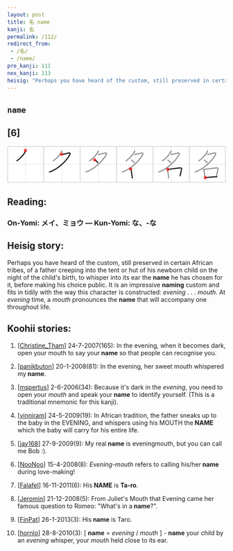 ```yaml
---
layout: post
title: 名 name
kanji: 名
permalink: /112/
redirect_from:
 - /名/
 - /name/
pre_kanji: 111
nex_kanji: 113
heisig: "Perhaps you have heard of the custom, still preserved in certain African tribes, of a father creeping into the tent or hut of his newborn child on the night of the child's birth, to whisper into its ear the <b>name</b> he has chosen for it, before making his choice public. It is an impressive <b>naming</b> custom and fits in tidily with the way this character is constructed: <i>evening</i> . . . <i>mouth</i>. At <i>evening</i> time, a <i>mouth</i> pronounces the <b>name</b> that will accompany one throughout life."
---
```


## `name`

## [6]

<div class="stroke"><img src="../images/E5908D.png" /></div>

## Reading:

### On-Yomi: メイ、ミョウ &mdash; Kun-Yomi: な、-な

## Heisig story:

Perhaps you have heard of the custom, still preserved in certain African tribes, of a father creeping into the tent or hut of his newborn child on the night of the child's birth, to whisper into its ear the <b>name</b> he has chosen for it, before making his choice public. It is an impressive <b>naming</b> custom and fits in tidily with the way this character is constructed: <i>evening</i> . . . <i>mouth</i>. At <i>evening</i> time, a <i>mouth</i> pronounces the <b>name</b> that will accompany one throughout life.

## Koohii stories:

1) [<a href="http://kanji.koohii.com/profile/Christine_Tham">Christine_Tham</a>] 24-7-2007(165): In the evening, when it becomes dark, open your mouth to say your<strong> name</strong> so that people can recognise you.

2) [<a href="http://kanji.koohii.com/profile/panikbuton">panikbuton</a>] 20-1-2008(81): In the evening, her sweet mouth whispered my<strong> name</strong>.

3) [<a href="http://kanji.koohii.com/profile/mspertus">mspertus</a>] 2-6-2006(34): Because it&#039;s dark in the <em>evening</em>, you need to open your <em>mouth</em> and speak your<strong> name</strong> to identify yourself. (This is a traditional mnemonic for this kanji).

4) [<a href="http://kanji.koohii.com/profile/vinniram">vinniram</a>] 24-5-2009(19): In African tradition, the father sneaks up to the baby in the EVENING, and whispers using his MOUTH the<strong> NAME</strong> which the baby will carry for his entire life.

5) [<a href="http://kanji.koohii.com/profile/jay168">jay168</a>] 27-9-2009(9): My real<strong> name</strong> is eveningmouth, but you can call me Bob :).

6) [<a href="http://kanji.koohii.com/profile/NooNoo">NooNoo</a>] 15-4-2008(8): <em>Evening-mouth</em> refers to calling his/her<strong> name</strong> during love-making!

7) [<a href="http://kanji.koohii.com/profile/Falafel">Falafel</a>] 16-11-2011(6): His<strong> NAME</strong> is <strong>Ta-ro</strong>.

8) [<a href="http://kanji.koohii.com/profile/Jeromin">Jeromin</a>] 21-12-2008(5): From Juliet&#039;s Mouth that Evening came her famous question to Romeo: &quot;What&#039;s in a<strong> name</strong>?&quot;.

9) [<a href="http://kanji.koohii.com/profile/FinPat">FinPat</a>] 26-1-2013(3): His<strong> name</strong> is Taro.

10) [<a href="http://kanji.koohii.com/profile/hornlo">hornlo</a>] 28-8-2010(3): [ <strong>name</strong> = <em>evening</em> / <em>mouth</em> ] - <strong>name</strong> your child by an <em>evening</em> whisper, your <em>mouth</em> held close to its ear.

